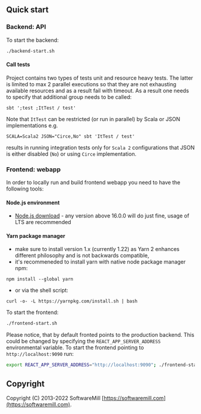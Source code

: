 ## Quick start

### Backend: API

To start the backend:

```sh
./backend-start.sh
```

#### Call tests
Project contains two types of tests unit and resource heavy tests. The latter is limited to max 2 parallel executions
so that they are not exhausting available resources and as a result fail with timeout. As a result one needs to specify
that additional group needs to be called:

```shell
sbt ';test ;ItTest / test'
```

Note that `ItTest` can be restricted (or run in parallel) by Scala or JSON implementations e.g.

```shell
SCALA=Scala2 JSON="Circe,No" sbt 'ItTest / test'
```

results in running integration tests only for `Scala 2` configurations that JSON is either disabled (`No`) or using
`Circe` implementation.

### Frontend: webapp

In order to locally run and build frontend webapp you need to have the following tools:

#### Node.js environment

- [Node.js download](https://nodejs.org/en/download/) - any version above 16.0.0 will do just fine, usage of LTS are recommended

#### Yarn package manager

- make sure to install version 1.x (currently 1.22) as Yarn 2 enhances different philosophy and is not backwards compatible,
- it's recommeneded to install yarn with native node package manager npm:

```
npm install --global yarn
```

- or via the shell script:

```
curl -o- -L https://yarnpkg.com/install.sh | bash
```

To start the frontend:

```sh
./frontend-start.sh
```

Please notice, that by default fronted points to the production backend.
This could be changed by specifying the `REACT_APP_SERVER_ADDRESS` environmental variable.
To start the frontend pointing to `http://localhost:9090` run:

```sh
export REACT_APP_SERVER_ADDRESS="http://localhost:9090"; ./frontend-start.sh
```

## Copyright

Copyright (C) 2013-2022 SoftwareMill [https://softwaremill.com](https://softwaremill.com).
